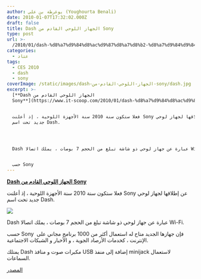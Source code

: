 ```yaml
---
author: يوغرطة بن علي (Youghourta Benali)
date: 2010-01-07T17:32:02.000Z
draft: false
title: Dash الجهاز اللوحي القادم من Sony
type: post
url: >-
  /2010/01/dash-%d8%a7%d9%84%d8%ac%d9%87%d8%a7%d8%b2-%d8%a7%d9%84%d9%84%d9%88%d8%ad%d9%8a-%d8%a7%d9%84%d9%82%d8%a7%d8%af%d9%85-%d9%85%d9%86-sony/
categories:
  - عتاد
tags:
  - CES 2010
  - dash
  - sony
coverImage: /static/images/dash-الجهاز-اللوحي-القادم-من-sony/dash.jpg
excerpt: >-
  [**Dash الجهاز اللوحي القادم من
  Sony**](https://www.it-scoop.com/2010/01/dash-%d8%a7%d9%84%d8%ac%d9%87%d8%a7%d8%b2-%d8%a7%d9%84%d9%84%d9%88%d8%ad%d9%8a-%d8%a7%d9%84%d9%82%d8%a7%d8%af%d9%85-%d9%85%d9%86-sony/)


  فعلا ستكون سنة 2010 سنة الأجهزة اللوحية ، إذ أعلنت Sony عن إطلاقها لجهاز لوحي
  جديد تحت اسم Dash.




  Dash عبارة عن جهاز لوحي ذو شاشة تبلغ من الحجم 7 بوصات ، يملك اتصالا Wi-Fi.


  حسب Sony
---
```

[**Dash الجهاز اللوحي القادم من Sony**](https://www.it-scoop.com/2010/01/dash-%d8%a7%d9%84%d8%ac%d9%87%d8%a7%d8%b2-%d8%a7%d9%84%d9%84%d9%88%d8%ad%d9%8a-%d8%a7%d9%84%d9%82%d8%a7%d8%af%d9%85-%d9%85%d9%86-sony/)

فعلا ستكون سنة 2010 سنة الأجهزة اللوحية ، إذ أعلنت Sony عن إطلاقها لجهاز لوحي جديد تحت اسم Dash.

![](/static/images/dash-الجهاز-اللوحي-القادم-من-sony/dash.jpg)

Dash عبارة عن جهاز لوحي ذو شاشة تبلغ من الحجم 7 بوصات ، يملك اتصالا Wi-Fi.

حسب Sony  فإن جهازها الجديد متاح له استعمال أكثر من 1000 برنامج مجاني على الإنترنت ، كخدمات الأرصاد الجوية ، و الأخبار و الشبكات الاجتماعية.

يمتلك Dash مكبرات صوت و منافذ USB إضافة إلى منفذ minijack لاستعمال السماعات.

[المصدر](http://ces.cnet.com/8301-31045\_1-10425924-269.html?tag=mncol)
